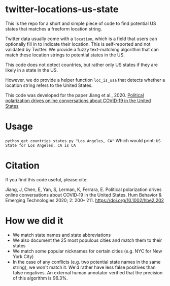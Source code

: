 # twitter-locations-us-state
This is the repo for a short and simple piece of code to find potential US states that matches a freeform location string.

Twitter data usually come with a ``location``, which is a field that users can optionally fill in to indicate their location. This is self-reported and not validated by Twitter. We provide a fuzzy text-matching algorithm that can match these location strings to potential states in the US.

This code does not detect countries, but rather only US states if they are likely in a state in the US.

However, we do provide a helper function ``loc_is_usa`` that detects whether a location string refers to the United States. 

This code was developed for the paper Jiang et al., 2020. [Political polarization drives online conversations about COVID‐19 in the United States](https://onlinelibrary.wiley.com/doi/full/10.1002/hbe2.202)

# Usage
``python get_countries_states.py "Los Angeles, CA"``
Which would print:
``US State for Los Angeles, CA is CA``

# Citation
If you find this code useful, please cite:

Jiang, J, Chen, E, Yan, S, Lerman, K, Ferrara, E. Political polarization drives online conversations about COVID‐19 in the United States. Hum Behavior & Emerging Technologies 2020; 2: 200– 211. https://doi.org/10.1002/hbe2.202

# How we did it
* We match state names and state abbreviations
* We also document the 25 most populous cities and match them to their states
* We match some popular nicknames for certain cities (e.g. NYC for New York City)
* In the case of any conflicts (e.g. two potential state names in the same string), we won't match it. We'd rather have less false positives than false negatives.
An external human annotator verified that the precision of this algorithm is 96.3%. 
